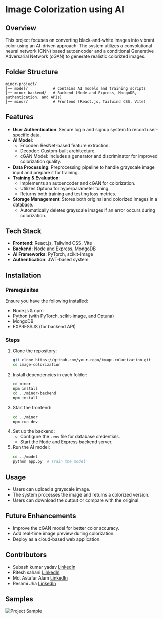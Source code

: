# Image Colorization using AI

## Overview
This project focuses on converting black-and-white images into vibrant color using an AI-driven approach. The system utilizes a convolutional neural network (CNN) based autoencoder and a conditional Generative Adversarial Network (cGAN) to generate realistic colorized images.

## Folder Structure
```
minor-project/
│── model/           # Contains AI models and training scripts
│── minor-backend/   # Backend (Node and Express, MongoDB, authentication, and APIs)
│── minor/           # Frontend (React.js, Tailwind CSS, Vite)
```

## Features
- **User Authentication**: Secure login and signup system to record user-specific data.
- **AI Model**: 
  - Encoder: ResNet-based feature extraction.
  - Decoder: Custom-built architecture.
  - cGAN Model: Includes a generator and discriminator for improved colorization quality.
- **Data Processing**: Preprocessing pipeline to handle grayscale image input and prepare it for training.
- **Training & Evaluation**: 
  - Implements an autoencoder and cGAN for colorization.
  - Utilizes Optuna for hyperparameter tuning.
  - Returns both training and testing loss metrics.
- **Storage Management**: Stores both original and colorized images in a database.
  - Automatically deletes grayscale images if an error occurs during colorization.

## Tech Stack
- **Frontend**: React.js, Tailwind CSS, Vite
- **Backend**: Node and Express, MongoDB
- **AI Frameworks**: PyTorch, scikit-image
- **Authentication**: JWT-based system

## Installation
### Prerequisites
Ensure you have the following installed:
- Node.js & npm
- Python (with PyTorch, scikit-image, and Optuna)
- MongoDB
- EXPRESSJS (for backend API)

### Steps
1. Clone the repository:
   ```sh
   git clone https://github.com/your-repo/image-colorization.git
   cd image-colorization
   ```
2. Install dependencies in each folder:
   ```sh
   cd minor
   npm install
   cd ../minor-backend
   npm install
   ```
3. Start the frontend:
   ```sh
   cd ../minor
   npm run dev
   ```
4. Set up the backend:
   - Configure the `.env` file for database credentials.
   - Start the Node and Express backend server.
5. Run the AI model:
   ```sh
   cd ../model
   python app.py  # Train the model
   ```

## Usage
- Users can upload a grayscale image.
- The system processes the image and returns a colorized version.
- Users can download the output or compare with the original.

## Future Enhancements
- Improve the cGAN model for better color accuracy.
- Add real-time image preview during colorization.
- Deploy as a cloud-based web application.

## Contributors
- Subash kumar yadav [LinkedIn](https://www.linkedin.com/in/subash-kumar-yadav/)
- Ritesh sahani  [LinkedIn](https://www.linkedin.com/in/ritesh-sahani-548a4219a/)
- Md. Astafar Alam [LinkedIn](https://www.linkedin.com/in/md-astafar-alam-b00985307/)
- Reshmi Jha [LinkedIn](https://www.linkedin.com/in/reshmijha023/)

## Samples
![Project Sample](https://shorturl.at/RApdi)